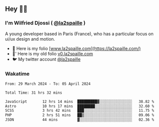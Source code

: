 ## Hey 👋🏾
### I'm Wilfried Djossi ( <a href="https://twitter.com/la2spaille/" target="_blank">@la2spaille</a> )
A young developer based in Paris (France), who has a particular focus on ui/ux design and motion.

- 🎨 Here is my folio [www.la2spaille.com](https://la2spaille.com/)
- 🎨' Here is my old folio [v0.la2spaille.com](https://v0.la2spaille.com/)
- 🐦 My twitter account [@la2spaille](https://twitter.com/la2spaille/)

### Wakatime
<!--START_SECTION:waka-->

```txt
From: 29 March 2024 - To: 05 April 2024

Total Time: 31 hrs 32 mins

JavaScript       12 hrs 14 mins  █████████▓░░░░░░░░░░░░░░░   38.82 %
Astro            10 hrs 17 mins  ████████░░░░░░░░░░░░░░░░░   32.60 %
SCSS             3 hrs 42 mins   ███░░░░░░░░░░░░░░░░░░░░░░   11.75 %
PHP              2 hrs 51 mins   ██▒░░░░░░░░░░░░░░░░░░░░░░   09.06 %
JSON             44 mins         ▓░░░░░░░░░░░░░░░░░░░░░░░░   02.36 %
```

<!--END_SECTION:waka-->
<!--
**la2spaille/la2spaille** is a ✨ _special_ ✨ repository because its `README.md` (this file) appears on your GitHub profile.

Here are some ideas to get you started:

- 🔭 I’m currently working on ...
- 🌱 I’m currently learning ...
- 👯 I’m looking to collaborate on ...
- 🤔 I’m looking for help with ...
- 💬 Ask me about ...
- 📫 How to reach me: ...
- 😄 Pronouns: ...
- ⚡ Fun fact: ...
-->
